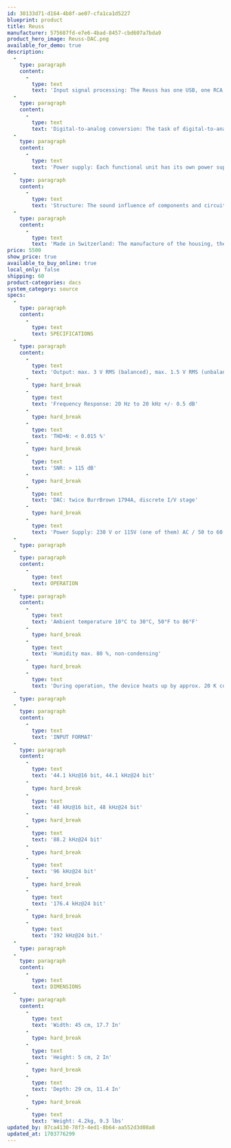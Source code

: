 ```yaml
---
id: 30133d71-d164-4b8f-ae07-cfa1ca1d5227
blueprint: product
title: Reuss
manufacturer: 575687fd-e7e6-4bad-8457-cbd607a7bda9
product_hero_image: Reuss-DAC.png
available_for_demo: true
description:
  -
    type: paragraph
    content:
      -
        type: text
        text: 'Input signal processing: The Reuss has one USB, one RCA, one Toslink and one AES input. The USB input is based on Amanero technology and ensures a low-jitter music signal thanks to two precise oscillators, which is then galvanically isolated by capacitive isolator components. The signals arriving at the other inputs are also galvanically isolated and de-jittered by means of transformers and capacitors. This guarantees that no external interference can affect the sensitive signal.'
  -
    type: paragraph
    content:
      -
        type: text
        text: 'Digital-to-analog conversion: The task of digital-to-analog conversion is performed by two 1794A converter modules from Burr Brown. For a 5 dB improvement in dynamic range, each channel has its own device. The analog current signal is elaborately converted into a voltage signal in a discrete setup, which is buffered in Class A technology and routed to the output. The Reuss is fully balanced, i.e. a total of four independent channels are implemented from the two converter modules to the output.'
  -
    type: paragraph
    content:
      -
        type: text
        text: 'Power supply: Each functional unit has its own power supply, and in total there are twelve of them. Two output channels each are supplied by a separate linear supply with an oversized transformer.'
  -
    type: paragraph
    content:
      -
        type: text
        text: 'Structure: The sound influence of components and circuit variants as well as various layouts were thoroughly tested in countless sessions by experienced listeners. This applies in particular to capacitors, voltage regulators, converter components, transistors, resistors, signal processing, I/V converters and output stages.'
  -
    type: paragraph
    content:
      -
        type: text
        text: 'Made in Switzerland: The manufacture of the housing, the front panel and the control knobs and the printing, component placement, assembly, commissioning and inspection are carried out exclusively in Switzerland.'
price: 5500
show_price: true
available_to_buy_online: true
local_only: false
shipping: 60
product-categories: dacs
system_category: source
specs:
  -
    type: paragraph
    content:
      -
        type: text
        text: SPECIFICATIONS
  -
    type: paragraph
    content:
      -
        type: text
        text: 'Output: max. 3 V RMS (balanced), max. 1.5 V RMS (unbalanced)'
      -
        type: hard_break
      -
        type: text
        text: 'Frequency Response: 20 Hz to 20 kHz +/- 0.5 dB'
      -
        type: hard_break
      -
        type: text
        text: 'THD+N: < 0.015 %'
      -
        type: hard_break
      -
        type: text
        text: 'SNR: > 115 dB'
      -
        type: hard_break
      -
        type: text
        text: 'DAC: twice BurrBrown 1794A, discrete I/V stage'
      -
        type: hard_break
      -
        type: text
        text: 'Power Supply: 230 V or 115V (one of them) AC / 50 to 60 Hz, 30 W.'
  -
    type: paragraph
  -
    type: paragraph
    content:
      -
        type: text
        text: OPERATION
  -
    type: paragraph
    content:
      -
        type: text
        text: 'Ambient temperature 10°C to 30°C, 50°F to 86°F'
      -
        type: hard_break
      -
        type: text
        text: 'Humidity max. 80 %, non-condensing'
      -
        type: hard_break
      -
        type: text
        text: 'During operation, the device heats up by approx. 20 K compared to the ambient temperature.'
  -
    type: paragraph
  -
    type: paragraph
    content:
      -
        type: text
        text: 'INPUT FORMAT'
  -
    type: paragraph
    content:
      -
        type: text
        text: '44.1 kHz@16 bit, 44.1 kHz@24 bit'
      -
        type: hard_break
      -
        type: text
        text: '48 kHz@16 bit, 48 kHz@24 bit'
      -
        type: hard_break
      -
        type: text
        text: '88.2 kHz@24 bit'
      -
        type: hard_break
      -
        type: text
        text: '96 kHz@24 bit'
      -
        type: hard_break
      -
        type: text
        text: '176.4 kHz@24 bit'
      -
        type: hard_break
      -
        type: text
        text: '192 kHz@24 bit.'
  -
    type: paragraph
  -
    type: paragraph
    content:
      -
        type: text
        text: DIMENSIONS
  -
    type: paragraph
    content:
      -
        type: text
        text: 'Width: 45 cm, 17.7 In'
      -
        type: hard_break
      -
        type: text
        text: 'Height: 5 cm, 2 In'
      -
        type: hard_break
      -
        type: text
        text: 'Depth: 29 cm, 11.4 In'
      -
        type: hard_break
      -
        type: text
        text: 'Weight: 4.2kg, 9.3 lbs'
updated_by: 87ca4130-78f3-4ed1-8b64-aa552d3d08a8
updated_at: 1703776299
---
```

